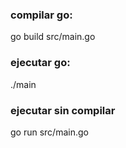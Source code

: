 ### compilar go: 
go build src/main.go

### ejecutar go:
./main

### ejecutar sin compilar
go run src/main.go
